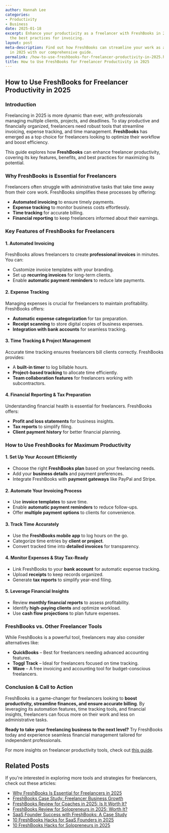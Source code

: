 ```yaml
---
author: Hannah Lee
categories:
- Productivity
- Business
date: 2025-01-18
excerpt: Enhance your productivity as a freelancer with FreshBooks in 2025. Learn
  the best practices for invoicing.
layout: post
meta-description: Find out how FreshBooks can streamline your work as a freelancer
  in 2025 with our comprehensive guide.
permalink: /how-to-use-freshbooks-for-freelancer-productivity-in-2025.html/
title: How to Use FreshBooks for Freelancer Productivity in 2025
---
```


## How to Use FreshBooks for Freelancer Productivity in 2025

### Introduction
Freelancing in 2025 is more dynamic than ever, with professionals managing multiple clients, projects, and deadlines. To stay productive and financially organized, freelancers need robust tools that streamline invoicing, expense tracking, and time management. **FreshBooks** has emerged as a top choice for freelancers looking to optimize their workflow and boost efficiency.

This guide explores how **FreshBooks** can enhance freelancer productivity, covering its key features, benefits, and best practices for maximizing its potential.

### Why FreshBooks is Essential for Freelancers
Freelancers often struggle with administrative tasks that take time away from their core work. FreshBooks simplifies these processes by offering:
- **Automated invoicing** to ensure timely payments.
- **Expense tracking** to monitor business costs effortlessly.
- **Time tracking** for accurate billing.
- **Financial reporting** to keep freelancers informed about their earnings.

### Key Features of FreshBooks for Freelancers
#### 1. **Automated Invoicing**
FreshBooks allows freelancers to create **professional invoices** in minutes. You can:
- Customize invoice templates with your branding.
- Set up **recurring invoices** for long-term clients.
- Enable **automatic payment reminders** to reduce late payments.

#### 2. **Expense Tracking**
Managing expenses is crucial for freelancers to maintain profitability. FreshBooks offers:
- **Automatic expense categorization** for tax preparation.
- **Receipt scanning** to store digital copies of business expenses.
- **Integration with bank accounts** for seamless tracking.

#### 3. **Time Tracking & Project Management**
Accurate time tracking ensures freelancers bill clients correctly. FreshBooks provides:
- A **built-in timer** to log billable hours.
- **Project-based tracking** to allocate time efficiently.
- **Team collaboration features** for freelancers working with subcontractors.

#### 4. **Financial Reporting & Tax Preparation**
Understanding financial health is essential for freelancers. FreshBooks offers:
- **Profit and loss statements** for business insights.
- **Tax reports** to simplify filing.
- **Client payment history** for better financial planning.

### How to Use FreshBooks for Maximum Productivity
#### 1. **Set Up Your Account Efficiently**
- Choose the right **FreshBooks plan** based on your freelancing needs.
- Add your **business details** and payment preferences.
- Integrate FreshBooks with **payment gateways** like PayPal and Stripe.

#### 2. **Automate Your Invoicing Process**
- Use **invoice templates** to save time.
- Enable **automatic payment reminders** to reduce follow-ups.
- Offer **multiple payment options** to clients for convenience.

#### 3. **Track Time Accurately**
- Use the **FreshBooks mobile app** to log hours on the go.
- Categorize time entries by **client or project**.
- Convert tracked time into **detailed invoices** for transparency.

#### 4. **Monitor Expenses & Stay Tax-Ready**
- Link FreshBooks to your **bank account** for automatic expense tracking.
- Upload **receipts** to keep records organized.
- Generate **tax reports** to simplify year-end filing.

#### 5. **Leverage Financial Insights**
- Review **monthly financial reports** to assess profitability.
- Identify **high-paying clients** and optimize workload.
- Use **cash flow projections** to plan future expenses.

### FreshBooks vs. Other Freelancer Tools
While FreshBooks is a powerful tool, freelancers may also consider alternatives like:
- **QuickBooks** – Best for freelancers needing advanced accounting features.
- **Toggl Track** – Ideal for freelancers focused on time tracking.
- **Wave** – A free invoicing and accounting tool for budget-conscious freelancers.

### Conclusion & Call to Action
FreshBooks is a game-changer for freelancers looking to **boost productivity, streamline finances, and ensure accurate billing**. By leveraging its automation features, time tracking tools, and financial insights, freelancers can focus more on their work and less on administrative tasks.

**Ready to take your freelancing business to the next level?** Try FreshBooks today and experience seamless financial management tailored for independent professionals.

For more insights on freelancer productivity tools, check out [this guide](https://nabiilguide.com/freelancer-essential-tools-2025/).

## Related Posts
If you're interested in exploring more tools and strategies for freelancers, check out these articles:
- [Why FreshBooks Is Essential for Freelancers in 2025](/why-freshbooks-is-essential-for-freelancers-in-2025.html/)
- [FreshBooks Case Study: Freelancer Business Growth](/freshbooks-case-study-freelancer-business-growth.html/)
- [FreshBooks Review for Coaches in 2025: Is It Worth It?](/freshbooks-review-for-coaches-in-2025-is-it-worth-it.html/)
- [FreshBooks Review for Solopreneurs in 2025: Worth It?](/freshbooks-review-for-solopreneurs-in-2025-worth-it.html/)
- [SaaS Founder Success with FreshBooks: A Case Study](/saas-founder-success-with-freshbooks-a-case-study.html/)
- [10 FreshBooks Hacks for SaaS Founders in 2025](/10-freshbooks-hacks-for-saas-founders-in-2025.html/)
- [10 FreshBooks Hacks for Solopreneurs in 2025](/10-freshbooks-hacks-for-solopreneurs-in-2025.html/)
